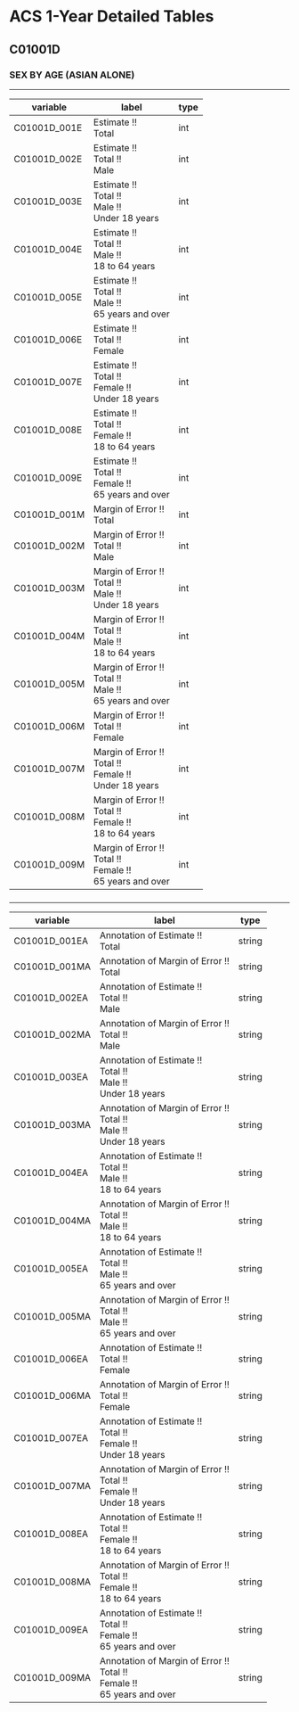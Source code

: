 # ACS 1-Year Detailed Tables

## C01001D

### SEX BY AGE (ASIAN ALONE)

___

| variable | label | type |
| ----- | ----- | ----- |
| C01001D_001E | Estimate !!<br>Total | int |
| C01001D_002E | Estimate !!<br>Total !!<br>Male | int |
| C01001D_003E | Estimate !!<br>Total !!<br>Male !!<br>Under 18 years | int |
| C01001D_004E | Estimate !!<br>Total !!<br>Male !!<br>18 to 64 years | int |
| C01001D_005E | Estimate !!<br>Total !!<br>Male !!<br>65 years and over | int |
| C01001D_006E | Estimate !!<br>Total !!<br>Female | int |
| C01001D_007E | Estimate !!<br>Total !!<br>Female !!<br>Under 18 years | int |
| C01001D_008E | Estimate !!<br>Total !!<br>Female !!<br>18 to 64 years | int |
| C01001D_009E | Estimate !!<br>Total !!<br>Female !!<br>65 years and over | int |
| C01001D_001M | Margin of Error !!<br>Total | int |
| C01001D_002M | Margin of Error !!<br>Total !!<br>Male | int |
| C01001D_003M | Margin of Error !!<br>Total !!<br>Male !!<br>Under 18 years | int |
| C01001D_004M | Margin of Error !!<br>Total !!<br>Male !!<br>18 to 64 years | int |
| C01001D_005M | Margin of Error !!<br>Total !!<br>Male !!<br>65 years and over | int |
| C01001D_006M | Margin of Error !!<br>Total !!<br>Female | int |
| C01001D_007M | Margin of Error !!<br>Total !!<br>Female !!<br>Under 18 years | int |
| C01001D_008M | Margin of Error !!<br>Total !!<br>Female !!<br>18 to 64 years | int |
| C01001D_009M | Margin of Error !!<br>Total !!<br>Female !!<br>65 years and over | int |
### 

___

| variable | label | type |
| ----- | ----- | ----- |
| C01001D_001EA | Annotation of Estimate !!<br>Total | string |
| C01001D_001MA | Annotation of Margin of Error !!<br>Total | string |
| C01001D_002EA | Annotation of Estimate !!<br>Total !!<br>Male | string |
| C01001D_002MA | Annotation of Margin of Error !!<br>Total !!<br>Male | string |
| C01001D_003EA | Annotation of Estimate !!<br>Total !!<br>Male !!<br>Under 18 years | string |
| C01001D_003MA | Annotation of Margin of Error !!<br>Total !!<br>Male !!<br>Under 18 years | string |
| C01001D_004EA | Annotation of Estimate !!<br>Total !!<br>Male !!<br>18 to 64 years | string |
| C01001D_004MA | Annotation of Margin of Error !!<br>Total !!<br>Male !!<br>18 to 64 years | string |
| C01001D_005EA | Annotation of Estimate !!<br>Total !!<br>Male !!<br>65 years and over | string |
| C01001D_005MA | Annotation of Margin of Error !!<br>Total !!<br>Male !!<br>65 years and over | string |
| C01001D_006EA | Annotation of Estimate !!<br>Total !!<br>Female | string |
| C01001D_006MA | Annotation of Margin of Error !!<br>Total !!<br>Female | string |
| C01001D_007EA | Annotation of Estimate !!<br>Total !!<br>Female !!<br>Under 18 years | string |
| C01001D_007MA | Annotation of Margin of Error !!<br>Total !!<br>Female !!<br>Under 18 years | string |
| C01001D_008EA | Annotation of Estimate !!<br>Total !!<br>Female !!<br>18 to 64 years | string |
| C01001D_008MA | Annotation of Margin of Error !!<br>Total !!<br>Female !!<br>18 to 64 years | string |
| C01001D_009EA | Annotation of Estimate !!<br>Total !!<br>Female !!<br>65 years and over | string |
| C01001D_009MA | Annotation of Margin of Error !!<br>Total !!<br>Female !!<br>65 years and over | string |

